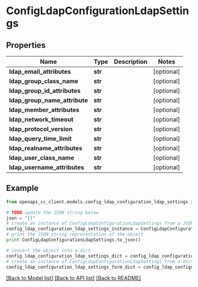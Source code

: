 # ConfigLdapConfigurationLdapSettings


## Properties
Name | Type | Description | Notes
------------ | ------------- | ------------- | -------------
**ldap_email_attributes** | **str** |  | [optional] 
**ldap_group_class_name** | **str** |  | [optional] 
**ldap_group_id_attributes** | **str** |  | [optional] 
**ldap_group_name_attribute** | **str** |  | [optional] 
**ldap_member_attributes** | **str** |  | [optional] 
**ldap_network_timeout** | **str** |  | [optional] 
**ldap_protocol_version** | **str** |  | [optional] 
**ldap_query_time_limit** | **str** |  | [optional] 
**ldap_realname_attributes** | **str** |  | [optional] 
**ldap_user_class_name** | **str** |  | [optional] 
**ldap_username_attributes** | **str** |  | [optional] 

## Example

```python
from openapi_cc_client.models.config_ldap_configuration_ldap_settings import ConfigLdapConfigurationLdapSettings

# TODO update the JSON string below
json = "{}"
# create an instance of ConfigLdapConfigurationLdapSettings from a JSON string
config_ldap_configuration_ldap_settings_instance = ConfigLdapConfigurationLdapSettings.from_json(json)
# print the JSON string representation of the object
print ConfigLdapConfigurationLdapSettings.to_json()

# convert the object into a dict
config_ldap_configuration_ldap_settings_dict = config_ldap_configuration_ldap_settings_instance.to_dict()
# create an instance of ConfigLdapConfigurationLdapSettings from a dict
config_ldap_configuration_ldap_settings_form_dict = config_ldap_configuration_ldap_settings.from_dict(config_ldap_configuration_ldap_settings_dict)
```
[[Back to Model list]](../README.md#documentation-for-models) [[Back to API list]](../README.md#documentation-for-api-endpoints) [[Back to README]](../README.md)


